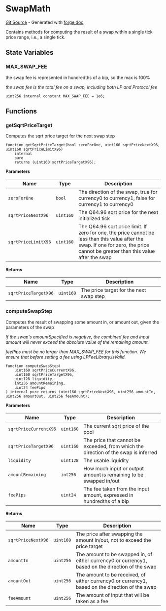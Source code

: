 # SwapMath
[Git Source](https://github.com/uniswap/v4-core/blob/d4185626c68e29de37023e453623d44cb9c12b51/src/libraries/SwapMath.sol) - Generated with [forge doc](https://book.getfoundry.sh/reference/forge/forge-doc)

Contains methods for computing the result of a swap within a single tick price range, i.e., a single tick.


## State Variables
### MAX_SWAP_FEE
the swap fee is represented in hundredths of a bip, so the max is 100%

*the swap fee is the total fee on a swap, including both LP and Protocol fee*


```solidity
uint256 internal constant MAX_SWAP_FEE = 1e6;
```


## Functions
### getSqrtPriceTarget

Computes the sqrt price target for the next swap step


```solidity
function getSqrtPriceTarget(bool zeroForOne, uint160 sqrtPriceNextX96, uint160 sqrtPriceLimitX96)
    internal
    pure
    returns (uint160 sqrtPriceTargetX96);
```
**Parameters**

|Name|Type|Description|
|----|----|-----------|
|`zeroForOne`|`bool`|The direction of the swap, true for currency0 to currency1, false for currency1 to currency0|
|`sqrtPriceNextX96`|`uint160`|The Q64.96 sqrt price for the next initialized tick|
|`sqrtPriceLimitX96`|`uint160`|The Q64.96 sqrt price limit. If zero for one, the price cannot be less than this value after the swap. If one for zero, the price cannot be greater than this value after the swap|

**Returns**

|Name|Type|Description|
|----|----|-----------|
|`sqrtPriceTargetX96`|`uint160`|The price target for the next swap step|


### computeSwapStep

Computes the result of swapping some amount in, or amount out, given the parameters of the swap

*If the swap's amountSpecified is negative, the combined fee and input amount will never exceed the absolute value of the remaining amount.*

*feePips must be no larger than MAX_SWAP_FEE for this function. We ensure that before setting a fee using LPFeeLibrary.isValid.*


```solidity
function computeSwapStep(
    uint160 sqrtPriceCurrentX96,
    uint160 sqrtPriceTargetX96,
    uint128 liquidity,
    int256 amountRemaining,
    uint24 feePips
) internal pure returns (uint160 sqrtPriceNextX96, uint256 amountIn, uint256 amountOut, uint256 feeAmount);
```
**Parameters**

|Name|Type|Description|
|----|----|-----------|
|`sqrtPriceCurrentX96`|`uint160`|The current sqrt price of the pool|
|`sqrtPriceTargetX96`|`uint160`|The price that cannot be exceeded, from which the direction of the swap is inferred|
|`liquidity`|`uint128`|The usable liquidity|
|`amountRemaining`|`int256`|How much input or output amount is remaining to be swapped in/out|
|`feePips`|`uint24`|The fee taken from the input amount, expressed in hundredths of a bip|

**Returns**

|Name|Type|Description|
|----|----|-----------|
|`sqrtPriceNextX96`|`uint160`|The price after swapping the amount in/out, not to exceed the price target|
|`amountIn`|`uint256`|The amount to be swapped in, of either currency0 or currency1, based on the direction of the swap|
|`amountOut`|`uint256`|The amount to be received, of either currency0 or currency1, based on the direction of the swap|
|`feeAmount`|`uint256`|The amount of input that will be taken as a fee|


